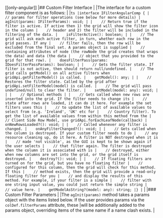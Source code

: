 [[only-angular]]
|## Custom Filter Interface
|
|The interface for a custom filter component is as follows:
|
|```ts
|interface IFilterAngularComp {
|    // params for filter operations (see below for more details)
|    agInit(params: IFilterParams): void;
|
|    // Return true if the filter is active. If active then 1) the grid will show the filter icon in the column
|    // header and 2) the filter will be included in the filtering of the data.
|    isFilterActive(): boolean;
|
|    // The grid will ask each active filter, in turn, whether each row in the grid passes. If any
|    // filter fails, then the row will be excluded from the final set. A params object is supplied
|    // containing attributes of node (the rowNode the grid creates that wraps the data) and data (the data
|    // object that you provided to the grid for that row).
|    doesFilterPass(params: IDoesFilterPassParams): boolean;
|
|    // Gets the filter state. If filter is not active, then should return null/undefined.
|    // The grid calls getModel() on all active filters when gridApi.getFilterModel() is called.
|    getModel(): any;
|
|    // Restores the filter state. Called by the grid after gridApi.setFilterModel(model) is called.
|    // The grid will pass undefined/null to clear the filter.
|    setModel(model: any): void;
|
|
|    // Optional methods
|
|    // Gets called when new rows are inserted into the grid. If the filter needs to change its
|    // state after rows are loaded, it can do it here. For example the set filters uses this
|    // to update the list of available values to select from (e.g. 'Ireland', 'UK' etc for
|    // Country filter). To get the list of available values from within this method from the
|    // Client Side Row Model, use gridApi.forEachLeafNode(callback)
|    onNewRowsLoaded?(): void;
|
|    // Called whenever any filter is changed.
|    onAnyFilterChanged?(): void;
|
|    // Gets called when the column is destroyed. If your custom filter needs to do
|    // any resource cleaning up, do it here. A filter is NOT destroyed when it is
|    // made 'not visible', as the GUI is kept to be shown again if the user selects
|    // that filter again. The filter is destroyed when the column it is associated with is
|    // destroyed, either when new columns are set into the grid, or the grid itself is destroyed.
|    destroy?(): void;
|
|    // If floating filters are turned on for the grid, but you have no floating filter
|    // configured for this column, then the grid will check for this method. If this
|    // method exists, then the grid will provide a read-only floating filter for you
|    // and display the results of this method. For example, if your filter is a simple
|    // filter with one string input value, you could just return the simple string
|    // value here.
|    getModelAsString?(model: any): string;
|}
|```
|
|### Custom Filter Parameters
|
|The `agInit(params)` method takes a params object with the items listed below. If the user provides params via the `colDef.filterParams` attribute, these
|will be additionally added to the params object, overriding items of the same name if a name clash exists.
|
